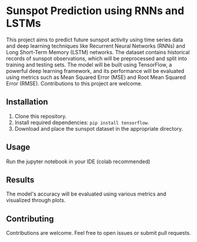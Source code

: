 # Sunspot Prediction using RNNs and LSTMs

This project aims to predict future sunspot activity using time series data and deep learning techniques like Recurrent Neural Networks (RNNs) and Long Short-Term Memory (LSTM) networks. The dataset contains historical records of sunspot observations, which will be preprocessed and split into training and testing sets. The model will be built using TensorFlow, a powerful deep learning framework, and its performance will be evaluated using metrics such as Mean Squared Error (MSE) and Root Mean Squared Error (RMSE). Contributions to this project are welcome.

## Installation

1. Clone this repository.
2. Install required dependencies: `pip install tensorflow`.
3. Download and place the sunspot dataset in the appropriate directory.

## Usage

Run the jupyter notebook in your IDE (colab recommended)

## Results

The model's accuracy will be evaluated using various metrics and visualized through plots.

## Contributing

Contributions are welcome. Feel free to open issues or submit pull requests.
